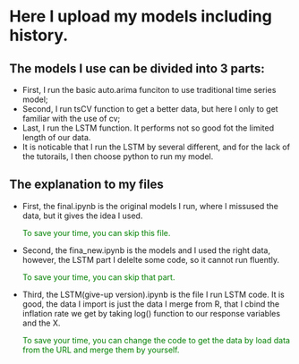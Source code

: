 # Here I upload my models including history.
## The models I use can be divided into 3 parts:

* First, I run the basic auto.arima funciton to use traditional time series model;
* Second, I run tsCV function to get a better data, but here I only to get familiar with the use of cv;
* Last, I run the LSTM function. It performs not so good fot the limited length of our data.
* It is noticable that I run the LSTM by several different, and for the lack of the tutorails, I then choose python to run my model.


## The explanation to my files

* First, the final.ipynb is the original models I run, where I missused the data, but it gives the idea I used. 

  <span style="color: green"> To save your time, you can skip this file.</span>

* Second, the fina_new.ipynb is the models and I used the right data, however, the LSTM part I delelte some code, so it cannot run fluently.

  <span style="color: green"> To save your time, you can skip that part.</span>

* Third, the LSTM(give-up version).ipynb is the file I run LSTM code. It is good, the data I import is just the data I merge from R, that I cbind the inflation rate we get by taking log() function to our response variables and the X.

  <span style="color: green"> To save your time, you can change the code to get the data by load data from the URL and merge them by yourself.</span>
